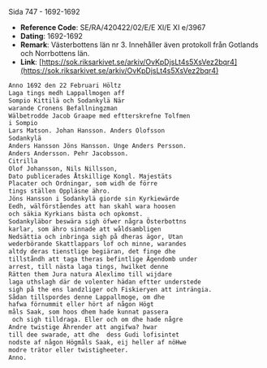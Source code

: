 Sida 747 - 1692-1692

- **Reference Code**: SE/RA/420422/02/E/E XI/E XI e/3967
- **Dating**: 1692-1692
- **Remark**: Västerbottens län nr 3. Innehåller även protokoll från Gotlands och Norrbottens län.
- **Link**: [https://sok.riksarkivet.se/arkiv/OvKpDjsLt4s5XsVez2bqr4](https://sok.riksarkivet.se/arkiv/OvKpDjsLt4s5XsVez2bqr4)

```txt linenums="1"
Anno 1692 den 22 Februari Höltz
Laga tings medh Lappallmogen aff
Sompio Kittilä och Sodankylä När
warande Cronens Befallningzman
Wälbetrodde Jacob Graape med eftterskrefne Tolfmen
i Sompio
Lars Matson. Johan Hansson. Anders Olofsson
Sodankylä
Anders Hansson Jöns Hansson. Unge Anders Persson.
Anders Andersson. Pehr Jacobsson.
Citrilla
Olof Johansson, Nils Nillsson,
Dato publicerades Åtskillige Kongl. Majestäts
Placater och Ordningar, som widh de förre
tings ställen Oppläsne ähro.
Jöns Hansson i Sodankylä giorde sin Kyrkiewärde
Eedh, wälförståendes att han skahl wara hoosen
och säkia Kyrkians bästa och opkomst.
Sodankyläbor beswära sigh öfwer några Österbottns
karlar, som ähro sinnade att wåldsambligen
Nedsättia och inbringa sigh på dheras ägor, Utan
wederbörande Skattlappars lof och minne, warandes
altdy deras tienstlige begiäran, det finge dhe
tillståndh att taga theras befintlige Ägendomb under
arrest, till nästa laga tings, hwilket denne
Rätten them Jura natura Alexlimo till wijdare
laga uthslagh där de volenter hädan eftter understede
sigh på the ens landzliger och Fiskieryen att inträngia.
Sådan tillspordes denne Lappallmoge, om dhe
hafwa förnummit eller hört af någon Högt
måls Saak, som hoos dhem hade kunnat passera
 och sigh tilldraga. Eller och om dhe hade någre
Andre twistige Ährender att angifwa? hwar
till dee swarade, att dhe  dess Gudi lofisintet
nodste af någon Högmåls Saak, eij heller af nöHwe
modre trätor eller twistigheeter.
Anno.
```
